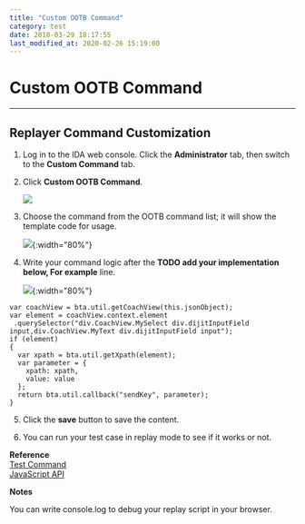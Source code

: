 ```yaml
---
title: "Custom OOTB Command"
category: test
date: 2018-03-29 18:17:55
last_modified_at: 2020-02-26 15:19:00
---
```


# Custom OOTB Command
***

## Replayer Command Customization

1. Log in to the IDA web console. Click the **Administrator** tab, then switch to the **Custom Command** tab.

2. Click **Custom OOTB Command**.

   ![][ootbui]

3. Choose the command from the OOTB command list; it will show the template code for usage.

   ![][textcommand]{:width="80%"}

4. Write your command logic after the **TODO add your implementation below, For example** line.

   ![][textcommandscript]{:width="80%"}

```
var coachView = bta.util.getCoachView(this.jsonObject);
var element = coachView.context.element
 .querySelector("div.CoachView.MySelect div.dijitInputField input,div.CoachView.MyText div.dijitInputField input");
if (element) 
{
  var xpath = bta.util.getXpath(element);
  var parameter = {
    xpath: xpath,
    value: value
  };
  return bta.util.callback("sendKey", parameter);
}
```

5. Click the **save** button to save the content.

6. You can run your test case in replay mode to see if it works or not.

**Reference**  
[Test Command](../references/references-test-command.html)   
[JavaScript API](../references/references-javascript-api.html) 

**Notes**

You can write console.log to debug your replay script in your browser.

[ootbui]: ../images/test/test_ootb_ui.png
[textcommand]: ../images/test/test_ootb_textcommand.png
[textcommandscript]: ../images/test/test_ootb_textscript.png